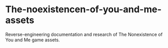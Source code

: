 # The-noexistencen-of-you-and-me-assets
Reverse-engineering documentation and research of The Nonexistence of You and Me game assets.
